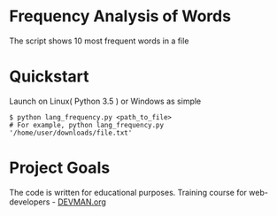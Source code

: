# Frequency Analysis of Words
The script shows 10 most frequent words in a file

# Quickstart
Launch on Linux( Python 3.5 ) or Windows as simple
```#!bash
$ python lang_frequency.py <path_to_file>
# For example, python lang_frequency.py '/home/user/downloads/file.txt'
```

# Project Goals
The code is written for educational purposes. Training course for web-developers - [DEVMAN.org](https://devman.org)
